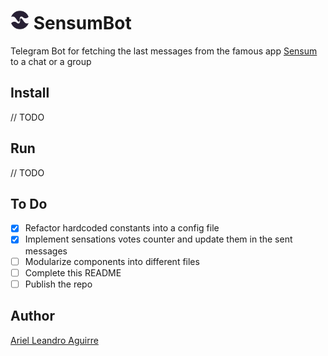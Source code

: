 # ![](./sensum_logo.png "Sensum") SensumBot 

Telegram Bot for fetching the last messages from the famous app [Sensum](https://emeks.gitlab.io/sensum/) to a chat or a group

## Install

// TODO

## Run

// TODO

## To Do

- [x] Refactor hardcoded constants into a config file
- [X] Implement sensations votes counter and update them in the sent messages
- [ ] Modularize components into different files
- [ ] Complete this README
- [ ] Publish the repo

## Author

[Ariel Leandro Aguirre](mailto:ariedro@gmail.com)

